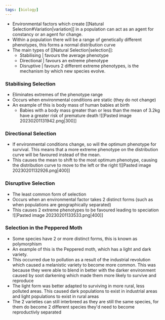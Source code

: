 ```yaml
---
tags: [biology]
---
```

- Environmental factors which create [[Natural Selection#Variation|variation]] in a population can act as an agent for constancy or an agent for change.
- Within a population there will be a range of genetically different phenotypes, this forms a normal distribution curve
- The main types of [[Natural Selection|selection]]:
    - Stabilising | favours the average phenotype
    - Directional | favours an extreme phenotype
    - Disruptive | favours 2 different extreme phenotypes, is the mechanism by which new species evolve.

### Stabilising Selection
- Eliminates extremes of the phenotype range
- Occurs when environmental conditions are static (they do not change)
- An example of this is body mass of human babies at birth
    - Babies with a body mass greater than or less than the mean of 3.2kg have a greater risk of premature death
![[Pasted image 20230201131942.png|300]]

### Directional Selection
- If environmental conditions change, so will the optimum phenotype for survival. This means that a more extreme phenotype on the distribution curve will be favoured instead of the mean.
- This causes the mean to shift to the most optimum phenotype, causing the distribution curve to move to the left or the right
![[Pasted image 20230201132926.png|400]]

### Disruptive Selection
- The least common form of selection
- Occurs when an environmental factor takes 2 distinct forms (such as when populations are geographically separated)
- This causes 2 extreme phenotypes to be favoured leading to speciation
![[Pasted image 20230201133533.png|400]]

### Selection in the Peppered Moth
- Some species have 2 or more distinct forms, this is known as polymorphism
- An example of this is the Peppered moth, which has a light and dark variety.
- This occurred due to pollution as a result of the industrial revolution which caused a melanistic variety to become more common. This was because they were able to blend in better with the darker environment caused by soot darkening which made them more likely to survive and reproduce
- The light form was better adapted to surviving in more rural, less polluted areas. This caused dark populations to exist in industrial areas and light populations to exist in rural areas
- The 2 varieties can still interbreed as they are still the same species, for them do become 2 different species they'd need to become reproductivly separated
